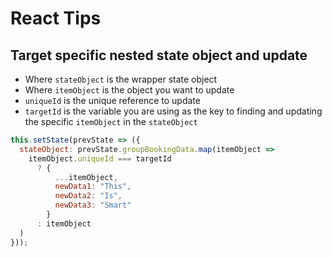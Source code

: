 # React Tips

## Target specific nested state object and update

- Where `stateObject` is the wrapper state object
- Where `itemObject` is the object you want to update
- `uniqueId` is the unique reference to update
- `targetId` is the variable you are using as the key to finding and updating the specific `itemObject` in the `stateObject`

```js
this.setState(prevState => ({
  stateObject: prevState.groupBookingData.map(itemObject =>
    itemObject.uniqueId === targetId
      ? {
          ...itemObject,
          newData1: "This",
          newData2: "Is",
          newData3: "Smart"
        }
      : itemObject
  )
}));
```
